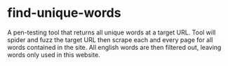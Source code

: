 # find-unique-words
A pen-testing tool that returns all unique words at a target URL. Tool will spider and fuzz the target URL then scrape each and every page for all words contained in the site. All english words are then filtered out, leaving words only used in this website.
